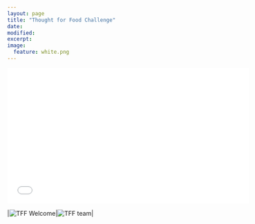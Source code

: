 ```yaml
---
layout: page
title: "Thought for Food Challenge"
date: 
modified:
excerpt:
image:
  feature: white.png
---
```


<iframe width="560" height="315" src="//www.youtube.com/embed/MtWa9sBSmXY" frameborder="0" allowfullscreen></iframe>

|![TFF Welcome](http://jadeproulx.com/images/tff-2013.jpg)|![TFF team](http://jadeproulx.com/images/tff-team.jpg)|
